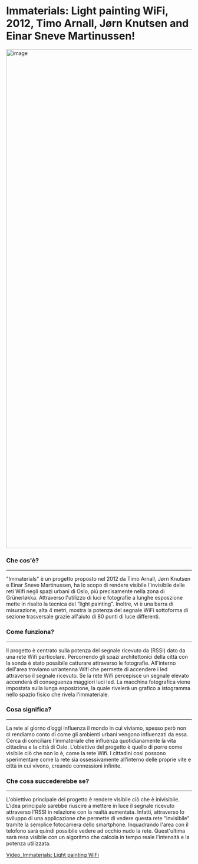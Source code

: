 
# Immaterials: Light painting WiFi, 2012, Timo Arnall, Jørn Knutsen and Einar Sneve Martinussen!


<img width="1350" alt="image" src="https://user-images.githubusercontent.com/101251566/164230806-874abe1e-0c9c-41d5-a3b4-cebd0ae699be.png">

 ### Che cos'è?
------

"Immaterials" è un progetto proposto nel 2012 da Timo Arnall, Jørn Knutsen e Einar Sneve Martinussen, ha lo scopo di rendere visibile l'invisibile delle reti Wifi negli spazi urbani di Oslo, più precisamente nella zona di Grünerløkka. Attraverso l'utilizzo di luci e fotografie a lunghe esposzione mette in risalto la tecnica del “light painting”. Inoltre, vi è una barra di misurazione, alta 4 metri, mostra la potenza del segnale WiFi sottoforma di sezione trasversale grazie all'aiuto di 80 punti di luce differenti.

### Come funziona?
------

Il progetto è centrato sulla potenza del segnale ricevuto da (RSSI) dato da una rete Wifi particolare. Percorrendo gli spazi architettonici della città con la sonda è stato possibile catturare attraverso le fotografie.
All'interno dell'area troviamo un’antenna Wifi che permette di accendere i led attraverso il segnale ricevuto. Se la rete Wifi percepisce un segnale elevato accenderà di conseguenza maggiori luci led. La macchina fotografica viene impostata sulla lunga esposizione, la quale rivelerà un grafico a istogramma nello spazio fisico che rivela l'immateriale.

### Cosa significa?
------

La rete al giorno d’oggi influenza il mondo in cui viviamo, spesso però non ci rendiamo conto di come gli ambienti urbani vengono influenzati da essa. Cerca di conciliare l’immateriale che influenza quotidianamente la vita cittadina e la città di Oslo. L’obiettivo del progetto è quello di porre come visibile ciò che non lo è, come la rete Wifi. I cittadini così possono sperimentare come la rete sia ossessivamente all’interno delle proprie vite e città in cui vivono, creando connessioni infinite.

### Che cosa succederebbe se?
------

L'obiettivo principale del progetto è rendere visibile ciò che è inivisibile. L'idea principale sarebbe riuscire a mettere in luce il segnale ricevuto attraverso l'RSSI in relazione con la realtà aumentata. Infatti, attraverso lo sviluppo di una applicazione che permette di vedere questa rete "invisibile" tramite la semplice fotocamera dello smartphone. Inquadrando l'area con il telofono sarà quindi possibile vedere ad occhio nudo la rete. Quest'ultima sarà resa visibile con un algoritmo che calcola in tempo reale l'intensità e la potenza utilizzata. 


[Video_Immaterials: Light painting WiFi](https://www.youtube.com/watch?v=cxdjfOkPu-E&t=2s)

